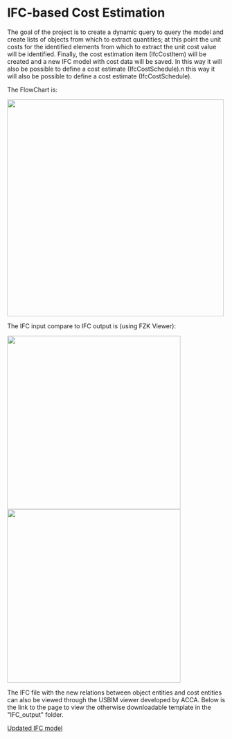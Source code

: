 # IFC-based Cost Estimation

The goal of the project is to create a dynamic query to query the model and create lists of objects from which to extract quantities; at this point the unit costs for the identified elements from which to extract the unit cost value will be identified. Finally, the cost estimation item (IfcCostItem) will be created and a new IFC model with cost data will be saved. In this way it will also be possible to define a cost estimate (IfcCostSchedule).n this way it will also be possible to define a cost estimate (IfcCostSchedule).

The FlowChart is:

<img src="https://github.com/Cassa97/IFC-based-Cost-Estimation/assets/115898053/290cd857-2868-4f0d-869b-ff3aa66d3181" width="500" >  

The IFC input compare to IFC output is (using FZK Viewer):

<img src="https://github.com/Cassa97/IFC-based-Cost-Estimation/assets/115898053/bfae4b4a-d4ba-4db1-a381-5ca807fa1096" width="400" >

<img src="https://github.com/Cassa97/IFC-based-Cost-Estimation/assets/115898053/ca9057f4-37ce-4027-a879-4c882d02335e" width="400" >  
<!-- Due spazi alla fine dell'elemento precedente seguiti da un ritorno a capo -->



The IFC file with the new relations between object entities and cost entities can also be viewed through the USBIM viewer developed by ACCA. Below is the link to the page to view the otherwise downloadable template in the "IFC_output" folder.

[Updated IFC model](https://service.usbim.com/link/5ymDpiww2t1XQT1TTktGoAif)
